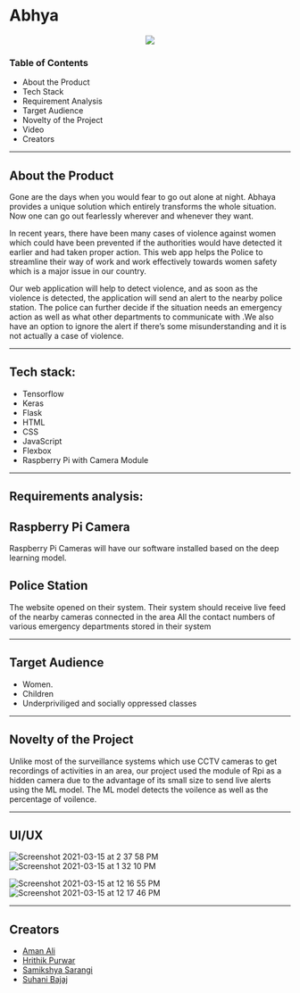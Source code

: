 # Abhya
<p align="center">
<img src="https://user-images.githubusercontent.com/72293452/111137482-d9321180-85a4-11eb-8e61-dae7d08bebaa.jpg">
</p>



### Table of Contents
* About the Product
* Tech Stack
* Requirement Analysis
* Target Audience
* Novelty of the Project
* Video
* Creators
__________
## About the Product
Gone are the days when you would fear to go out alone at night. Abhaya provides a unique solution which entirely transforms the whole situation. Now one can go out fearlessly wherever and whenever they want.

In recent years, there have been many cases of violence against women which could have been prevented if the authorities would have detected it earlier and had taken proper action. This web app helps the Police to streamline their way of work and work effectively towards women safety which is a major issue in our country.

Our web application will help to detect violence, and as soon as the violence is detected, the application will send an alert to the nearby police station. The police can further decide if the situation needs an emergency action as well as what other departments to communicate with .We also have an option to ignore the alert if there’s some misunderstanding and it is not actually a case of violence.
_________
## Tech stack:

* Tensorflow
* Keras
* Flask
* HTML
* CSS
* JavaScript
* Flexbox
* Raspberry Pi with Camera Module
____________
## Requirements analysis:

## Raspberry Pi Camera

 Raspberry Pi Cameras will have our software installed based on the deep learning model.


## Police Station

The website opened on their system. Their system should receive live feed of the nearby cameras connected in the area All the contact numbers of various emergency departments stored in their system
____________
## Target Audience
* Women.
* Children
* Underpriviliged and socially oppressed classes
________
## Novelty of the Project
Unlike most of the surveillance systems which use CCTV cameras to get recordings of activities in an area, our project used the module of Rpi as a hidden camera due to the advantage of its small size to send live alerts using the ML model. The ML model detects the voilence as well as the percentage of voilence.
_______
## UI/UX

![Screenshot 2021-03-15 at 2 37 58 PM](https://user-images.githubusercontent.com/72293452/111129422-12b24f00-859c-11eb-8272-cffe56bc6d34.png)
![Screenshot 2021-03-15 at 1 32 10 PM](https://user-images.githubusercontent.com/72293452/111129618-4db48280-859c-11eb-9e4e-30d63f86c1ba.png)

![Screenshot 2021-03-15 at 12 16 55 PM](https://user-images.githubusercontent.com/72293452/111129298-edbddc00-859b-11eb-839e-dd159ec67913.png)
![Screenshot 2021-03-15 at 12 17 46 PM](https://user-images.githubusercontent.com/72293452/111129324-f57d8080-859b-11eb-9b2e-5a98465376fa.png)

___
## Creators
* [Aman Ali](https://github.com/a-ma-n) 
* [Hrithik Purwar](https://github.com/hrithikpurwar)
* [Samikshya Sarangi](https://github.com/Samikshyasarangi436)
* [Suhani Bajaj](https://github.com/SuhaniBajaj-23)
